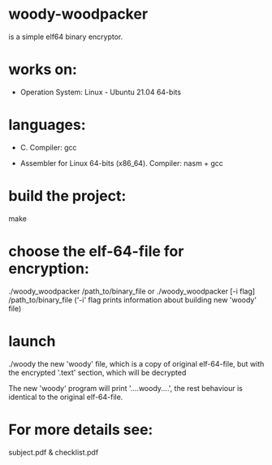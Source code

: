 # woody-woodpacker 
is a simple elf64 binary encryptor.


# works on:
- Operation System: Linux - Ubuntu 21.04 64-bits


# languages:
- C. Compiler: gcc

- Assembler for Linux 64-bits (x86_64). Compiler: nasm + gcc


# build the project:
make


# choose the elf-64-file for encryption:
./woody_woodpacker /path_to/binary_file
or
./woody_woodpacker [-i flag] /path_to/binary_file
('-i' flag prints information about building new 'woody' file)


# launch
./woody
the new 'woody' file, which is a copy of original elf-64-file,
but with the encrypted '.text' section, which will be decrypted


The new 'woody' program will print '....woody....',
the rest behaviour is identical to the original elf-64-file.


# For more details see:

subject.pdf & checklist.pdf
